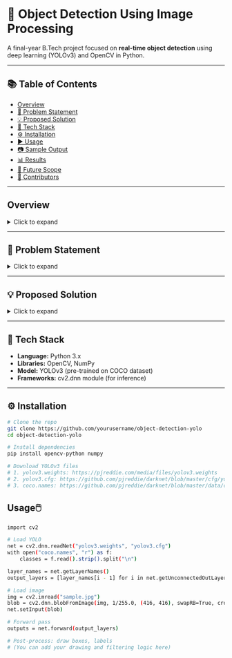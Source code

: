 # 🚀 Object Detection Using Image Processing

A final-year B.Tech project focused on **real-time object detection** using deep learning (YOLOv3) and OpenCV in Python.

---

## 📚 Table of Contents
- [Overview](#overview)
- [🎯 Problem Statement](#-problem-statement)
- [💡 Proposed Solution](#-proposed-solution)
- [🧰 Tech Stack](#-tech-stack)
- [⚙️ Installation](#️-installation)
- [▶️ Usage](#️-usage)
- [📷 Sample Output](#-sample-output)
- [📊 Results](#-results)
- [🔭 Future Scope](#-future-scope)
- [👥 Contributors](#-contributors)

---

## Overview
<details>
<summary>Click to expand</summary>

Object detection enables machines to understand visual data by identifying objects in images and videos.

This project integrates the YOLOv3 model with OpenCV to:
- Detect multiple objects in a single image
- Label them with bounding boxes
- Display real-time output with confidence scores

</details>

---

## 🎯 Problem Statement
<details>
<summary>Click to expand</summary>

While cameras generate large volumes of visual data, much of it remains unused without intelligent systems. Traditional detection systems:
- Don't scale well
- Perform poorly in real-time
- Struggle with lighting/occlusion

</details>

---

## 💡 Proposed Solution
<details>
<summary>Click to expand</summary>

We built a Python-based system that:
- Uses YOLOv3 with OpenCV
- Detects objects with high accuracy
- Processes real-time camera input
- Outputs labeled bounding boxes

</details>

---

## 🧰 Tech Stack
- **Language:** Python 3.x
- **Libraries:** OpenCV, NumPy
- **Model:** YOLOv3 (pre-trained on COCO dataset)
- **Frameworks:** cv2.dnn module (for inference)

---

## ⚙️ Installation

```bash
# Clone the repo
git clone https://github.com/yourusername/object-detection-yolo
cd object-detection-yolo

# Install dependencies
pip install opencv-python numpy

# Download YOLOv3 files
# 1. yolov3.weights: https://pjreddie.com/media/files/yolov3.weights
# 2. yolov3.cfg: https://github.com/pjreddie/darknet/blob/master/cfg/yolov3.cfg
# 3. coco.names: https://github.com/pjreddie/darknet/blob/master/data/coco.names
```
## Usage🖱️
```bash
import cv2

# Load YOLO
net = cv2.dnn.readNet("yolov3.weights", "yolov3.cfg")
with open("coco.names", "r") as f:
    classes = f.read().strip().split("\n")

layer_names = net.getLayerNames()
output_layers = [layer_names[i - 1] for i in net.getUnconnectedOutLayers().flatten()]

# Load image
img = cv2.imread("sample.jpg")
blob = cv2.dnn.blobFromImage(img, 1/255.0, (416, 416), swapRB=True, crop=False)
net.setInput(blob)

# Forward pass
outputs = net.forward(output_layers)

# Post-process: draw boxes, labels
# (You can add your drawing and filtering logic here)
```
